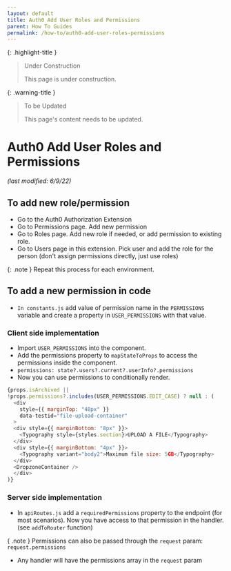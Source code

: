 ```yaml
---
layout: default
title: Auth0 Add User Roles and Permissions
parent: How To Guides
permalink: /how-to/auth0-add-user-roles-permissions
---
```


{: .highlight-title }
> Under Construction
>
> This page is under construction.

{: .warning-title }
> To be Updated
>
> This page's content needs to be updated.

# Auth0 Add User Roles and Permissions

*(last modified: 6/9/22)*

## To add new role/permission

- Go to the Auth0 Authorization Extension
- Go to Permissions page. Add new permission
- Go to Roles page. Add new role if needed, or add permission to existing role.
- Go to Users page in this extension. Pick user and add the role for the person (don't assign permissions directly, just use roles)

{: .note }
Repeat this process for each environment.

## To add a new permission in code

- `In constants.js` add value of permission name in the `PERMISSIONS` variable and create a property in `USER_PERMISSIONS` with that value.

### Client side implementation

- Import `USER_PERMISSIONS` into the component.
- Add the permissions property to `mapStateToProps` to access the permissions inside the component.
- `permissions: state?.users?.current?.userInfo?.permissions`
- Now you can use permissions to conditionally render.

```javascript
{props.isArchived ||
!props.permissions?.includes(USER_PERMISSIONS.EDIT_CASE) ? null : (
  <div
    style={{ marginTop: "48px" }}
    data-testid="file-upload-container"
  >
  <div style={{ marginBottom: "8px" }}>
    <Typography style={styles.section}>UPLOAD A FILE</Typography>
  </div>
  <div style={{ marginBottom: "4px" }}>
    <Typography variant="body2">Maximum file size: 5GB</Typography>
  </div>
  <DropzoneContainer />
  </div>
)}
```

### Server side implementation

- In `apiRoutes.js` add a `requiredPermissions` property to the endpoint (for most scenarios). Now you have access to that permission in the handler. (see `addToRouter` function)

{ .note }
Permissions can also be passed through the `request` param: `request.permissions`

- Any handler will have the permissions array in the `request` param
